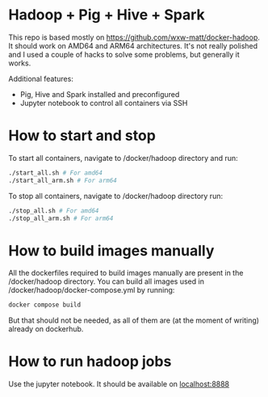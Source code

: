 # Hadoop + Pig + Hive + Spark 

This repo is based mostly on https://github.com/wxw-matt/docker-hadoop. It should work on AMD64 and ARM64 architectures. It's not really polished and I used a couple of hacks to solve some problems, but generally it works.

Additional features:
- Pig, Hive and Spark installed and preconfigured
- Jupyter notebook to control all containers via SSH

# How to start and stop 

To start all containers, navigate to /docker/hadoop directory and run:
```bash
./start_all.sh # For amd64
./start_all_arm.sh # For arm64
```

To stop all containers, navigate to /docker/hadoop directory run:
```bash
./stop_all.sh # For amd64
./stop_all_arm.sh # For arm64
```

# How to build images manually

All the dockerfiles required to build images manually are present in the /docker/hadoop directory. You can build all images used in /docker/hadoop/docker-compose.yml by running: 
```bash
docker compose build
```

But that should not be needed, as all of them are (at the moment of writing) already on dockerhub. 

# How to run hadoop jobs

Use the jupyter notebook. It should be available on [localhost:8888](http://localhost:8888)



